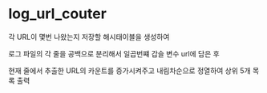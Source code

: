 # log_url_couter
각 URL이 몇번 나왔는지 저장할 해시태이블을 생성하여

로그 파일의 각 줄을 공백으로 분리해서 일곱번쨰 갑슬 변수 url에 담은 후

현재 줄에서 추출한 URL의 카운트를 증가시켜주고 내림차순으로 정열하여 상위 5개 목록 출력
